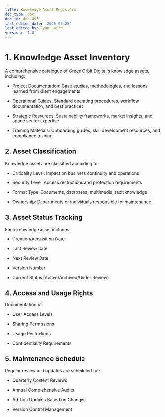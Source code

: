 ```yaml
---
title: Knowledge Asset Registers
doc_type: doc
doc_id: doc-493
last_edited_date: '2025-05-25'
last_edited_by: Ryan Laird
version: '1.0'
---
```


# 1. Knowledge Asset Inventory

A comprehensive catalogue of Green Orbit Digital's knowledge assets, including:

- Project Documentation: Case studies, methodologies, and lessons learned from client engagements

- Operational Guides: Standard operating procedures, workflow documentation, and best practices

- Strategic Resources: Sustainability frameworks, market insights, and space sector expertise

- Training Materials: Onboarding guides, skill development resources, and compliance training

## 2. Asset Classification

Knowledge assets are classified according to:

- Criticality Level: Impact on business continuity and operations

- Security Level: Access restrictions and protection requirements

- Format Type: Documents, databases, multimedia, tacit knowledge

- Ownership: Departments or individuals responsible for maintenance

## 3. Asset Status Tracking

Each knowledge asset includes:

- Creation/Acquisition Date

- Last Review Date

- Next Review Date

- Version Number

- Current Status (Active/Archived/Under Review)

## 4. Access and Usage Rights

Documentation of:

- User Access Levels

- Sharing Permissions

- Usage Restrictions

- Confidentiality Requirements

## 5. Maintenance Schedule

Regular review and updates are scheduled for:

- Quarterly Content Reviews

- Annual Comprehensive Audits

- Ad-hoc Updates Based on Changes

- Version Control Management
